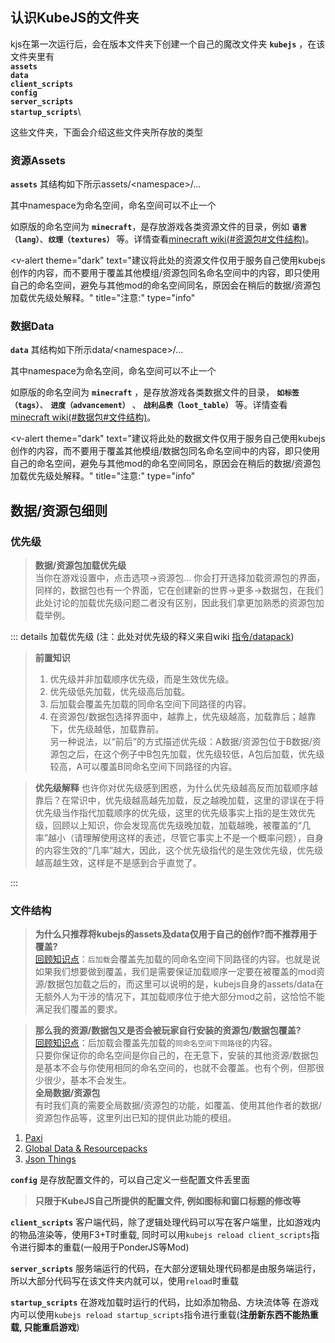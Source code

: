 ## 认识KubeJS的文件夹
kjs在第一次运行后，会在版本文件夹下创建一个自己的魔改文件夹 **`kubejs`** ，在该文件夹里有
\
**`assets`**\
**`data`** \
**`client_scripts`** \
**`config`** \
**`server_scripts`**\
**`startup_scripts`**\

这些文件夹，下面会介绍这些文件夹所存放的类型

### 资源Assets

**`assets`** 其结构如下所示assets/\<namespace\>/...

其中namespace为命名空间，命名空间可以不止一个

如原版的命名空间为 **`minecraft`**，是存放游戏各类资源文件的目录，例如 **`语言（lang）`**、**`纹理（textures）`** 等。详情查看[minecraft wiki(#资源包#文件结构)](https://zh.minecraft.wiki/w/%E8%B5%84%E6%BA%90%E5%8C%85#%E6%96%87%E4%BB%B6%E7%BB%93%E6%9E%84)。

<v-alert
    theme="dark"
    text="建议将此处的资源文件仅用于服务自己使用kubejs创作的内容，而不要用于覆盖其他模组/资源包同名命名空间中的内容，即只使用自己的命名空间，避免与其他mod的命名空间同名，原因会在稍后的数据/资源包加载优先级处解释。"
    title="注意:"
    type="info"
  ></v-alert>

### 数据Data

**`data`** 其结构如下所示data/\<namespace\>/... 

其中namespace为命名空间，命名空间可以不止一个

如原版的命名空间为 **`minecraft`** ，是存放游戏各类数据文件的目录， **`如标签（tags）`**、 **`进度（advancement）`** 、 **`战利品表（loot_table）`** 等。详情查看[minecraft wiki(#数据包#文件结构)](https://zh.minecraft.wiki/w/%E6%95%B0%E6%8D%AE%E5%8C%85#%E6%96%87%E4%BB%B6%E5%A4%B9%E7%BB%93%E6%9E%84)。

<v-alert
    theme="dark"
    text="建议将此处的数据文件仅用于服务自己使用kubejs创作的内容，而不要用于覆盖其他模组/数据包同名命名空间中的内容，即只使用自己的命名空间，避免与其他mod的命名空间同名，原因会在稍后的数据/资源包加载优先级处解释。"
    title="注意:"
    type="info"
  ></v-alert>

## 数据/资源包细则

### 优先级

> **数据/资源包加载优先级**\
当你在游戏设置中，点击选项->资源包... 你会打开选择加载资源包的界面，同样的，数据包也有一个界面，它在创建新的世界->更多->数据包，在我们此处讨论的加载优先级问题二者没有区别，因此我们拿更加熟悉的资源包加载举例。

::: details 加载优先级
(注：此处对优先级的释义来自wiki [指令/datapack](https://zh.minecraft.wiki/w/%E5%91%BD%E4%BB%A4/datapack?variant=zh-cn))

> **前置知识**
> 1. 优先级并非加载顺序优先级，而是生效优先级。
> 2. 优先级低先加载，优先级高后加载。
> 3. 后加载会覆盖先加载的同命名空间下同路径的内容。
> 4. 在资源包/数据包选择界面中，越靠上，优先级越高，加载靠后；越靠下，优先级越低，加载靠前。\
> 另一种说法，以“前后”的方式描述优先级：A数据/资源包位于B数据/资源包之后，在这个例子中B包先加载，优先级较低，A包后加载，优先级较高，A可以覆盖B同命名空间下同路径的内容。

>**优先级解释**
也许你对优先级感到困惑，为什么优先级越高反而加载顺序越靠后？在常识中，优先级越高越先加载，反之越晚加载，这里的谬误在于将优先级当作指代加载顺序的优先级，这里的优先级事实上指的是生效优先级，回顾以上知识，你会发现高优先级晚加载，加载越晚，被覆盖的“几率”越小（请理解使用这样的表述，尽管它事实上不是一个概率问题），自身的内容生效的“几率”越大，因此，这个优先级指代的是生效优先级，优先级越高越生效，这样是不是感到合乎直觉了。

:::

### 文件结构

> **为什么只推荐将kubejs的assets及data仅用于自己的创作?而不推荐用于覆盖?**\
[回顾知识点](#优先级)：`后加载`会覆盖先加载的同命名空间下同路径的内容。也就是说如果我们想要做到覆盖，我们是需要保证加载顺序一定要在被覆盖的mod资源/数据包加载之后的，而这里可以说明的是，kubejs自身的assets/data在无额外人为干涉的情况下，其加载顺序位于绝大部分mod之前，这恰恰不能满足我们覆盖的要求。

> **那么我的资源/数据包又是否会被玩家自行安装的资源包/数据包覆盖?**\
[回顾知识点](#优先级)：后加载会覆盖先加载的`同命名空间下同路径`的内容。\
只要你保证你的命名空间是你自己的，在无意下，安装的其他资源/数据包是基本不会与你使用相同的命名空间的，也就不会覆盖。也有个例，但那很少很少，基本不会发生。\
> **全局数据/资源包**\
有时我们真的需要全局数据/资源包的功能，如覆盖、使用其他作者的数据/资源包作品等，这里列出已知的提供此功能的模组。
1. [Paxi](https://www.mcmod.cn/class/4615.html)
2. [Global Data & Resourcepacks](https://www.mcmod.cn/class/2826.html)
3. [Json Things](https://www.mcmod.cn/class/7734.html)

**`config`** 是存放配置文件的，可以自己定义一些配置文件丢里面

> **只限于KubeJS自己所提供的配置文件, 例如图标和窗口标题的修改等**

**`client_scripts`** 客户端代码，除了逻辑处理代码可以写在客户端里，比如游戏内的物品渲染等，使用F3+T时重载, 同时可以用`kubejs reload client_scripts`指令进行脚本的重载(一般用于PonderJS等Mod)

**`server_scripts`** 服务端运行的代码，在大部分逻辑处理代码都是由服务端运行，所以大部分代码写在该文件夹内就可以，使用`reload`时重载

**`startup_scripts`** 在游戏加载时运行的代码，比如添加物品、方块流体等 在游戏内可以使用`kubejs reload startup_scripts`指令进行重载(**注册新东西不能热重载, 只能重启游戏**)